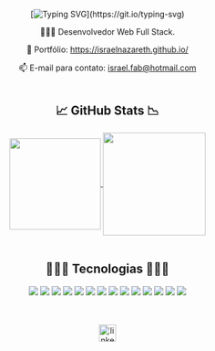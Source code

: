 <div align="center">

  [![Typing SVG](https://readme-typing-svg.herokuapp.com?color=%23F1F070&size=26&center=true&vCenter=true&lines=Ol%C3%A1!%F0%9F%91%8B%F0%9F%8F%BB+Meu+nome+%C3%A9+Israel!)](https://git.io/typing-svg)

  👨🏻‍💻 Desenvolvedor Web Full Stack.
  
  📰 Portfólio: https://israelnazareth.github.io/

  📫 E-mail para contato: israel.fab@hotmail.com
  <br>
  <br>

  <h2>📈 GitHub Stats 📉</h2>

  <a href="https://github.com/anuraghazra/github-readme-stats">
    <img align=center height=160 src="https://github-readme-stats.vercel.app/api?username=israelnazareth&show_icons=true&theme=github_dark&hide_border=true&title_color=F1F070&icon_color=C0BF5A" />
  </a>

  <a href="https://github.com/anuraghazra/github-readme-stats">
    <img align=center height=180 align=top src="https://github-readme-stats.vercel.app/api/top-langs/?username=israelnazareth&theme=github_dark&layout=compact&hide_border=true&title_color=F1F070" />
  </a>
  <br>
  <br>

  <h2> 👨🏻‍💻 Tecnologias 👩🏻‍💻 </h2>

  <div>
    <!--hmtl5--><img src="https://shields.io/badge/_-HTML-0D1117?logo=html5&style=for-the-badge&logoColor=F1F070&">
    <!--css3--><img src="https://shields.io/badge/_-CSS-0D1117?logo=css3&style=for-the-badge&logoColor=F1F070">
    <!--js--><img src="https://shields.io/badge/_-JavaScript-0D1117?logo=javascript&style=for-the-badge&logoColor=F1F070">
    <!--react--><img src="https://shields.io/badge/_-REACT-0D1117?logo=react&style=for-the-badge&logoColor=F1F070">
    <!--redux--><img src="https://shields.io/badge/_-REDUX-0D1117?logo=redux&style=for-the-badge&logoColor=F1F070">
    <!--bootstrap--><img src="https://shields.io/badge/_-BOOTSTRAP-0D1117?logo=bootstrap&style=for-the-badge&logoColor=F1F070">
    <!--npm--><img src="https://shields.io/badge/_-npm-0D1117?logo=npm&style=for-the-badge&logoColor=F1F070">
    <!--jest--><img src="https://shields.io/badge/_-jest-0D1117?logo=jest&style=for-the-badge&logoColor=F1F070">
    <!--git--><img src="https://shields.io/badge/_-git-0D1117?logo=git&style=for-the-badge&logoColor=F1F070">
    <!--linux--><img src="https://shields.io/badge/_-linux-0D1117?logo=linux&style=for-the-badge&logoColor=F1F070">
    <!--docker--><img src="https://shields.io/badge/_-docker-0D1117?logo=docker&style=for-the-badge&logoColor=F1F070">
    <!--nodejs--><img src="https://shields.io/badge/_-nodejs-0D1117?logo=nodedotjs&style=for-the-badge&logoColor=F1F070">
    <!--nodemon--><img src="https://shields.io/badge/_-nodemon-0D1117?logo=nodemon&style=for-the-badge&logoColor=F1F070">
    <!--mysql--><img src="https://shields.io/badge/_-mysql-0D1117?logo=mysql&style=for-the-badge&logoColor=F1F070">
  </div>
  <br>
  <br>

  [<img src='https://shields.io/badge/_-linkedin-0D1117?logo=linkedin&style=for-the-badge&logoColor=F1F070' alt='linkedin' height='30'>](https://www.linkedin.com/in/israelnazareth/)  
</div>
